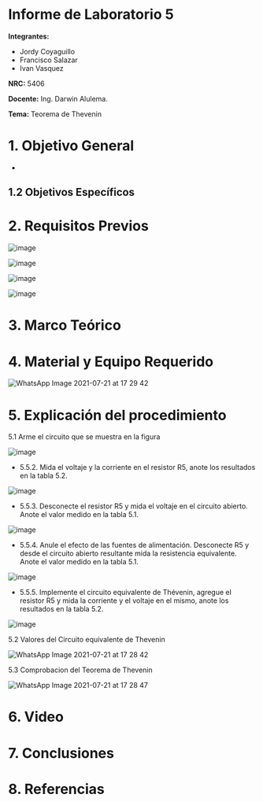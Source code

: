 # Informe de Laboratorio 5
**Integrantes:**

- Jordy Coyaguillo
- Francisco Salazar
- Ivan Vasquez

 **NRC:** 5406
 
 **Docente:** Ing. Darwin Alulema.
 
 **Tema:** Teorema de Thevenin
# 1. Objetivo General
- 

## 1.2 Objetivos Específicos



# 2. Requisitos Previos

![image](https://user-images.githubusercontent.com/85137954/126643617-31ce77c7-264c-45ea-8697-7fa8df31ea44.png)

![image](https://user-images.githubusercontent.com/85137954/126643766-aa52e8e3-4bae-4852-ab9d-82bcbe58dd27.png)

![image](https://user-images.githubusercontent.com/85137954/126643934-fe6240d4-4d30-4d89-b59d-77148667a6ac.png)

![image](https://user-images.githubusercontent.com/85137954/126644061-4fae09a2-1101-4c19-9880-66211b3aa226.png)

# 3. Marco Teórico



# 4. Material y Equipo Requerido

![WhatsApp Image 2021-07-21 at 17 29 42](https://user-images.githubusercontent.com/85137954/126568183-acc50bcc-145a-4014-b086-637dc75a0c78.jpeg)

# 5. Explicación del procedimiento

5.1 Arme el circuito que se muestra en la figura

![image](https://user-images.githubusercontent.com/85137954/126644202-b01e596a-8251-44db-9c4d-53608d625d03.png)

- 5.5.2. Mida el voltaje y la corriente en el resistor R5, anote los resultados en la tabla 5.2.

![image](https://user-images.githubusercontent.com/85137954/126644530-da0a9471-0bb8-4494-bb8d-82f6c1680135.png)

- 5.5.3. Desconecte el resistor R5 y mida el voltaje en el circuito abierto. Anote el valor
medido en la tabla 5.1.

![image](https://user-images.githubusercontent.com/85137954/126644659-d9ba92d2-78d9-4b2e-b899-5761aeeab12a.png)

- 5.5.4. Anule el efecto de las fuentes de alimentación. Desconecte R5 y desde el circuito
abierto resultante mida la resistencia equivalente. Anote el valor medido en la tabla 5.1.

![image](https://user-images.githubusercontent.com/85137954/126644833-2a14bbea-dce7-4595-baf6-4348a6140b24.png)

- 5.5.5. Implemente el circuito equivalente de Thévenin, agregue el resistor R5 y mida la
corriente y el voltaje en el mismo, anote los resultados en la tabla 5.2.

![image](https://user-images.githubusercontent.com/85137954/126644922-5f381459-3643-43be-afbb-93c03a327c25.png)

5.2 Valores del Circuito equivalente de Thevenin

![WhatsApp Image 2021-07-21 at 17 28 42](https://user-images.githubusercontent.com/85137954/126568066-9a829e45-1264-4724-90e7-2539da593a29.jpeg)

5.3 Comprobacion del Teorema de Thevenin

![WhatsApp Image 2021-07-21 at 17 28 47](https://user-images.githubusercontent.com/85137954/126568074-5b9aba59-80cc-4876-84b8-524f97966464.jpeg)

# 6. Video



# 7. Conclusiones



# 8. Referencias


